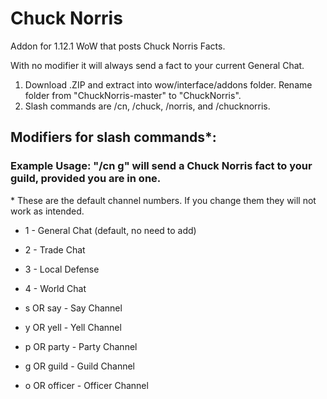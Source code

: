 # Chuck Norris
Addon for 1.12.1 WoW that posts Chuck Norris Facts.

 With no modifier it will always send a fact to your current General Chat.

1) Download .ZIP and extract into wow/interface/addons folder. Rename folder from "ChuckNorris-master" to "ChuckNorris".
2) Slash commands are /cn, /chuck, /norris, and /chucknorris.

## Modifiers for slash commands*:

### Example Usage: "/cn g" will send a Chuck Norris fact to your guild, provided you are in one.

\* These are the default channel numbers. If you change them they will not work as intended.


* 1 - General Chat (default, no need to add)

* 2 - Trade Chat

* 3 - Local Defense

* 4 - World Chat

* s OR say - Say Channel

* y OR yell - Yell Channel

* p OR party - Party Channel

* g OR guild - Guild Channel

* o OR officer - Officer Channel
